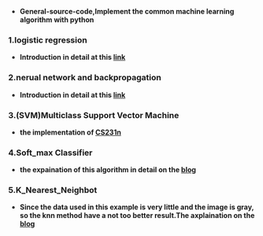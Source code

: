 - **General-source-code,Implement the common machine learning algorithm with python**
### 1.logistic regression
  - **Introduction in detail at this [link](https://blog.csdn.net/lx_ros/article/details/81254937)**
### 2.nerual network and backpropagation
  - **Introduction in detail at this [link](https://blog.csdn.net/lx_ros/article/details/81123525)**
### 3.(SVM)Multiclass Support Vector Machine
  - **the implementation of [CS231n](http://cs231n.github.io/linear-classify/)**
### 4.Soft_max Classifier
  - **the expaination of this algorithm in detail on the [blog](https://blog.csdn.net/lx_ros/article/details/81329500)**
### 5.K_Nearest_Neighbot
  - **Since the data used in this example is very little and the image is gray, so the knn method have a not too better result.The axplaination on the [blog](https://blog.csdn.net/lx_ros/article/details/81358198)**
